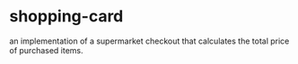# shopping-card
an implementation of a supermarket checkout that calculates the total price of purchased items.
